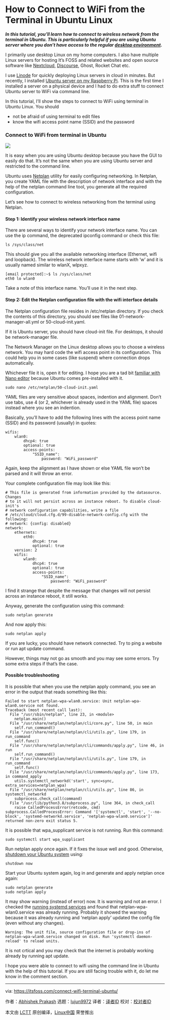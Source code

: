 [#]: collector: (lujun9972)
[#]: translator: ( )
[#]: reviewer: ( )
[#]: publisher: ( )
[#]: url: ( )
[#]: subject: (How to Connect to WiFi from the Terminal in Ubuntu Linux)
[#]: via: (https://itsfoss.com/connect-wifi-terminal-ubuntu/)
[#]: author: (Abhishek Prakash https://itsfoss.com/author/abhishek/)

How to Connect to WiFi from the Terminal in Ubuntu Linux
======

_**In this tutorial, you’ll learn how to connect to wireless network from the terminal in Ubuntu. This is particularly helpful if you are using Ubuntu server where you don’t have access to the regular [desktop environment][1].**_

I primarily use desktop Linux on my home computers. I also have multiple Linux servers for hosting It’s FOSS and related websites and open source software like [Nextcloud][2], [Discourse][3], Ghost, Rocket Chat etc.

I use [Linode][4] for quickly deploying Linux servers in cloud in minutes. But recently, I installed [Ubuntu server on my Raspberry Pi][5]. This is the first time I installed a server on a physical device and I had to do extra stuff to connect Ubuntu server to WiFi via command line.

In this tutorial, I’ll show the steps to connect to WiFi using terminal in Ubuntu Linux. You should

  * not be afraid of using terminal to edit files
  * know the wifi access point name (SSID) and the password



### Connect to WiFi from terminal in Ubuntu

![][6]

It is easy when you are using Ubuntu desktop because you have the GUI to easily do that. It’s not the same when you are using Ubuntu server and restricted to the command line.

Ubuntu uses [Netplan][7] utility for easily configuring networking. In Netplan, you create YAML file with the description of network interface and with the help of the netplan command line tool, you generate all the required configuration.

Let’s see how to connect to wireless networking from the terminal using Netplan.

#### Step 1: Identify your wireless network interface name

There are several ways to identify your network interface name. You can use the ip command, the deprecated ipconfig command or check this file:

```
ls /sys/class/net
```

This should give you all the available networking interface (Ethernet, wifi and loopback). The wireless network interface name starts with ‘w’ and it is usually named similar to wlanX, wlpxyz.

```
[email protected]:~$ ls /sys/class/net
eth0 lo wlan0
```

Take a note of this interface name. You’ll use it in the next step.

#### Step 2: Edit the Netplan configuration file with the wifi interface details

The Netplan configuration file resides in /etc/netplan directory. If you check the contents of this directory, you should see files like 01-network-manager-all.yml or 50-cloud-init.yaml.

If it is Ubuntu server, you should have cloud-init file. For desktops, it should be network-manager file.

The Network Manager on the Linux desktop allows you to choose a wireless network. You may hard code the wifi access point in its configuration. This could help you in some cases (like suspend) where connection drops automatically.

Whichever file it is, open it for editing. I hope you are a tad bit [familiar with Nano editor][8] because Ubuntu comes pre-installed with it.

```
sudo nano /etc/netplan/50-cloud-init.yaml
```

YAML files are very sensitive about spaces, indention and alignment. Don’t use tabs, use 4 (or 2, whichever is already used in the YAML file) spaces instead where you see an indention.

Basically, you’ll have to add the following lines with the access point name (SSID) and its password (usually) in quotes:

```
wifis:
    wlan0:
        dhcp4: true
        optional: true
        access-points:
            "SSID_name":
                password: "WiFi_password"
```

Again, keep the alignment as I have shown or else YAML file won’t be parsed and it will throw an error.

Your complete configuration file may look like this:

```
# This file is generated from information provided by the datasource. Changes
# to it will not persist across an instance reboot. To disable cloud-init's
# network configuration capabilities, write a file
# /etc/cloud/cloud.cfg.d/99-disable-network-config.cfg with the following:
# network: {config: disabled}
network:
    ethernets:
        eth0:
            dhcp4: true
            optional: true
    version: 2
    wifis:
        wlan0:
            dhcp4: true
            optional: true
            access-points:
                "SSID_name":
                    password: "WiFi_password"
```

I find it strange that despite the message that changes will not persist across an instance reboot, it still works.

Anyway, generate the configuration using this command:

```
sudo netplan generate
```

And now apply this:

```
sudo netplan apply
```

If you are lucky, you should have network connected. Try to ping a website or run apt update command.

However, things may not go as smooth and you may see some errors. Try some extra steps if that’s the case.

#### Possible troubleshooting

It is possible that when you use the netplan apply command, you see an error in the output that reads something like this:

```
Failed to start netplan-wpa-wlan0.service: Unit netplan-wpa-wlan0.service not found.
Traceback (most recent call last):
  File "/usr/sbin/netplan", line 23, in <module>
    netplan.main()
  File "/usr/share/netplan/netplan/cli/core.py", line 50, in main
    self.run_command()
  File "/usr/share/netplan/netplan/cli/utils.py", line 179, in run_command
    self.func()
  File "/usr/share/netplan/netplan/cli/commands/apply.py", line 46, in run
    self.run_command()
  File "/usr/share/netplan/netplan/cli/utils.py", line 179, in run_command
    self.func()
  File "/usr/share/netplan/netplan/cli/commands/apply.py", line 173, in command_apply
    utils.systemctl_networkd('start', sync=sync, extra_services=netplan_wpa)
  File "/usr/share/netplan/netplan/cli/utils.py", line 86, in systemctl_networkd
    subprocess.check_call(command)
  File "/usr/lib/python3.8/subprocess.py", line 364, in check_call
    raise CalledProcessError(retcode, cmd)
subprocess.CalledProcessError: Command '['systemctl', 'start', '--no-block', 'systemd-networkd.service', 'netplan-wpa-wlan0.service']' returned non-zero exit status 5.
```

It is possible that wpa_supplicant service is not running. Run this command:

```
sudo systemctl start wpa_supplicant
```

Run netplan apply once again. If it fixes the issue well and good. Otherwise, [shutdown your Ubuntu system][9] using:

```
shutdown now
```

Start your Ubuntu system again, log in and generate and apply netplan once again:

```
sudo netplan generate
sudo netplan apply
```

It may show warning (instead of error) now. It is warning and not an error. I checked the [running systemd services][10] and found that netplan-wpa-wlan0.service was already running. Probably it showed the warning because it was already running and ‘netplan apply’ updated the config file (even without any changes).

```
Warning: The unit file, source configuration file or drop-ins of netplan-wpa-wlan0.service changed on disk. Run 'systemctl daemon-reload' to reload units.
```

It is not crtical and you may check that the internet is probably working already by running apt update.

I hope you were able to connect to wifi using the command line in Ubuntu with the help of this tutorial. If you are still facing trouble with it, do let me know in the comment section.

--------------------------------------------------------------------------------

via: https://itsfoss.com/connect-wifi-terminal-ubuntu/

作者：[Abhishek Prakash][a]
选题：[lujun9972][b]
译者：[译者ID](https://github.com/译者ID)
校对：[校对者ID](https://github.com/校对者ID)

本文由 [LCTT](https://github.com/LCTT/TranslateProject) 原创编译，[Linux中国](https://linux.cn/) 荣誉推出

[a]: https://itsfoss.com/author/abhishek/
[b]: https://github.com/lujun9972
[1]: https://itsfoss.com/what-is-desktop-environment/
[2]: https://itsfoss.com/nextcloud/
[3]: https://www.discourse.org/
[4]: https://itsfoss.com/recommends/linode/
[5]: https://itsfoss.com/install-ubuntu-server-raspberry-pi/
[6]: https://i1.wp.com/itsfoss.com/wp-content/uploads/2020/09/connect-to-wifi-from-terminal-ubuntu.png?resize=800%2C450&ssl=1
[7]: https://netplan.io/
[8]: https://itsfoss.com/nano-editor-guide/
[9]: https://itsfoss.com/schedule-shutdown-ubuntu/
[10]: https://linuxhandbook.com/systemd-list-services/
